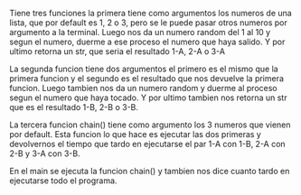 Tiene tres funciones la primera tiene como argumentos los numeros de una lista, que por default es 1, 2 o 3, pero se le puede pasar otros numeros por argumento a la terminal.
Luego nos da un numero random del 1 al 10 y segun el numero, duerme a ese proceso el numero que haya salido. Y por ultimo retorna un str, que seria el resultado 1-A, 2-A o 3-A

La segunda funcion tiene dos argumentos el primero es el mismo que la primera funcion y el segundo es el resultado que nos devuelve la primera funcion. Luego tambien nos da un numero random y duerme al proceso segun el numero que haya tocado. Y por ultimo tambien nos retorna un str que es el resultado 1-B, 2-B o 3-B.

La tercera funcion chain() tiene como argumento los 3 numeros que vienen por default. Esta funcion lo que hace es ejecutar las dos primeras y devolvernos el tiempo que tardo en ejecutarse el par 1-A con 1-B, 2-A con 2-B y 3-A con 3-B.

En el main se ejecuta la funcion chain() y tambien nos dice cuanto tardo en ejecutarse todo el programa.